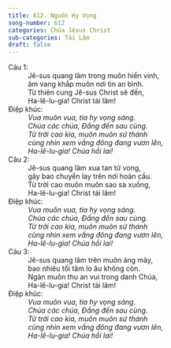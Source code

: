 ```yaml
---
title: 612. Nguồn Hy Vọng
song-number: 612
categories: Chúa Jêsus Christ
sub-categories: Tái Lâm
draft: false
---
```

<dl><dt>Câu 1:</dt><dd data-verse="1">Jê-sus quang lâm trong muôn hiển vinh, <br/>âm vang khắp muôn nơi tin an bình. <br/>Từ thiên cung Jê-sus Christ sẽ đến, <br/>Ha-lê-lu-gia! Christ tái lâm! </dd><dt>Điệp khúc:</dt><dd data-chorus="1"><em>Vua muôn vua, tia hy vọng sáng. <br/>Chúa các chúa, Đấng đến sau cùng. <br/>Từ trời cao kia, muôn muôn sứ thánh <br/>cùng nhìn xem vầng đông đang vươn lên, <br/>Ha-lê-lu-gia! Chúa hồi lai! </em></dd><dt>Câu 2:</dt><dd data-verse="2">Jê-sus quang lâm xua tan tử vong, <br/>gây bao chuyển lay trên nơi hoàn cầu. <br/>Từ trời cao muôn muôn sao sa xuống, <br/>Ha-lê-lu-gia! Christ tái lâm! </dd><dt>Điệp khúc:</dt><dd data-chorus="1"><em>Vua muôn vua, tia hy vọng sáng. <br/>Chúa các chúa, Đấng đến sau cùng. <br/>Từ trời cao kia, muôn muôn sứ thánh <br/>cùng nhìn xem vầng đông đang vươn lên, <br/>Ha-lê-lu-gia! Chúa hồi lai! </em></dd><dt>Câu 3:</dt><dd data-verse="3">Jê-sus quang lâm trên muôn áng mây, <br/>bao nhiêu tối tăm lo âu không còn. <br/>Ngàn muôn thu an vui trong danh Chúa, <br/>Ha-lê-lu-gia! Christ tái lâm! </dd><dt>Điệp khúc:</dt><dd data-chorus="1"><em>Vua muôn vua, tia hy vọng sáng. <br/>Chúa các chúa, Đấng đến sau cùng. <br/>Từ trời cao kia, muôn muôn sứ thánh <br/>cùng nhìn xem vầng đông đang vươn lên, <br/>Ha-lê-lu-gia! Chúa hồi lai! </em></dd></dl>